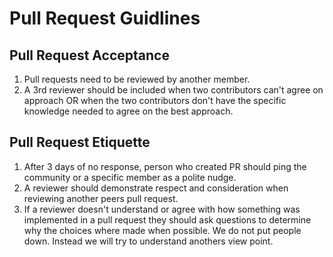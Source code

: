 
# Pull Request Guidlines

## Pull Request Acceptance
1.  Pull requests need to be reviewed by another member.
2.  A 3rd reviewer should be included when two contributors can't agree on approach OR when the two contributors don't have the specific knowledge needed to agree on the best approach.

## Pull Request Etiquette
1.  After 3 days of no response, person who created PR should ping the community or a specific member as a polite nudge.
2.  A reviewer should demonstrate respect and consideration when reviewing another peers pull request.
3.  If a reviewer doesn't understand or agree with how something was implemented in a pull request they should ask questions to determine why the choices where made when possible. We do not put people down. Instead we will try to understand anothers view point.
